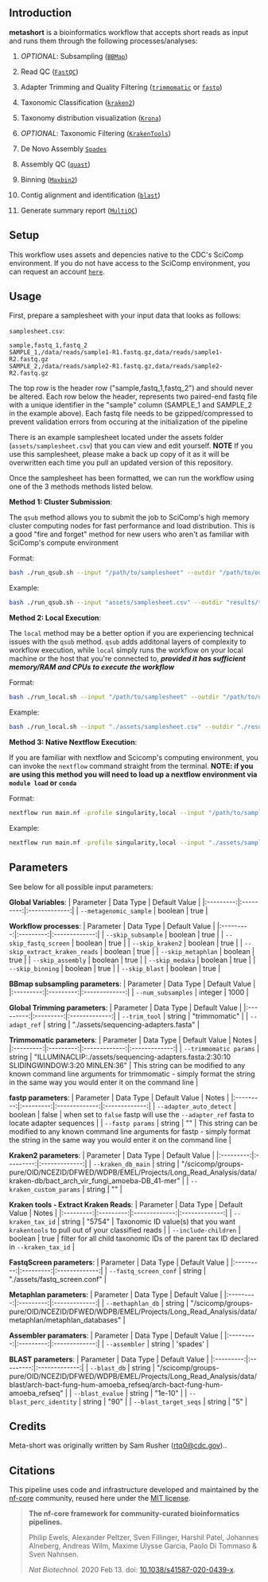 ## Introduction

**metashort** is a bioinformatics workflow that accepts short reads as input and runs them through the following processes/analyses:


1. _OPTIONAL_: Subsampling ([`BBMap`](https://github.com/BioInfoTools/BBMap))

2. Read QC ([`FastQC`](https://www.bioinformatics.babraham.ac.uk/projects/fastqc/))

3. Adapter Trimming and Quality Filtering ([`trimmomatic`](http://www.usadellab.org/cms/?page=trimmomatic) or [`fastp`](https://github.com/OpenGene/fastp))

4. Taxonomic Classification ([`kraken2`](https://github.com/DerrickWood/kraken2))

5. Taxonomy distribution visualization ([`Krona`](https://github.com/marbl/Krona))

6. _OPTIONAL_: Taxonomic Filtering ([`KrakenTools`](https://github.com/jenniferlu717/KrakenTools))

7. De Novo Assembly [`Spades`](https://github.com/ablab/spades)

8. Assembly QC ([`quast`](https://github.com/ablab/quast))

9. Binning ([`Maxbin2`](https://sourceforge.net/projects/maxbin2/))

10. Contig alignment and identification ([`blast`](https://www.ncbi.nlm.nih.gov/books/NBK279684/))

11. Generate summary report ([`MultiQC`](http://multiqc.info/))

## Setup

This workflow uses assets and depencies native to the CDC's SciComp environment. If you do not have access to the SciComp environment, you can request an account [`here`](https://info.biotech.cdc.gov/info/helpdesk-ticket/?category=Account%20Requests). 


## Usage

First, prepare a samplesheet with your input data that looks as follows:

`samplesheet.csv`:

```csv
sample,fastq_1,fastq_2
SAMPLE_1,/data/reads/sample1-R1.fastq.gz,data/reads/sample1-R2.fastq.gz
SAMPLE_2,/data/reads/sample2-R1.fastq.gz,data/reads/sample2-R2.fastq.gz
```

The top row is the header row ("sample,fastq_1,fastq_2") and should never be altered. Each row below the header, represents two paired-end fastq file with a unique identifier in the "sample" column (SAMPLE_1 and SAMPLE_2 in the example above). Each fastq file needs to be gzipped/compressed to prevent validation errors from occuring at the initialization of the pipeline

There is an example samplesheet located under the assets folder (`assets/samplesheet.csv`) that you can view and edit yourself. **NOTE** If you use this samplesheet, please make a back up copy of it as it will be overwritten each time you pull an updated version of this repository. 

Once the samplesheet has been formatted, we can run the workflow using one of the 3 methods methods listed below.


**Method 1: Cluster Submission**:

The `qsub` method allows you to submit the job to SciComp's high memory cluster computing nodes for fast performance and load distribution. This is a good "fire and forget" method for new users who aren't as familiar with SciComp's compute environment

Format:
```bash
bash ./run_qsub.sh --input "/path/to/samplesheet" --outdir "/path/to/output/directory" "<additional-parameters>"
```

Example:
```bash
bash ./run_qsub.sh --input "assets/samplesheet.csv" --outdir "results/test" "--skip_subsample false --num_subsamples 1000 --skip_kraken2 false"
```


**Method 2: Local Execution**:

The `local` method may be a better option if you are experiencing technical issues with the `qsub` method. `qsub` adds additonal layers of complexity to workflow execution, while `local` simply runs the workflow on your local machine or the host that you're connected to, _**provided it has sufficient memory/RAM and CPUs to execute the workflow**_

Format:
```bash
bash ./run_local.sh --input "/path/to/samplesheet" --outdir "/path/to/output/directory" "<additional-parameters>"
```

Example:
```bash
bash ./run_local.sh --input "./assets/samplesheet.csv" --outdir "./results/test" "--skip_subsample false --num_subsamples 1000 --skip_kraken2 false"
```


**Method 3: Native Nextflow Execution**:

If you are familiar with nextflow and Scicomp's computing environment, you can invoke the `nextflow` command straight from the terminal. **NOTE: if you are using this method you will need to load up a nextflow environment via `module load` or `conda`**
 
Format:
```bash
nextflow run main.nf -profile singularity,local --input "/path/to/samplesheet" --outdir "/path/to/output/directory" \<additional flags\>
```

Example:
```bash
nextflow run main.nf -profile singularity,local --input "./assets/samplesheet.csv" --outdir "./results/test" --skip_subsample false --num_subsamples 1000 --skip_kraken2 false
```


## Parameters

See below for all possible input parameters:


**Global Variables**:
| Parameter | Data Type | Default Value |
|:---------:|:---------:|:-------------:|
| `--metagenomic_sample` | boolean | true |

**Workflow processes**:
| Parameter | Data Type | Default Value |
|:---------:|:---------:|:-------------:|
| `--skip_subsample` | boolean | true |
| `--skip_fastq_screen` | boolean | true |
| `--skip_kraken2` | boolean | true |
| `--skip_extract_kraken_reads` | boolean | true |
| `--skip_metaphlan` | boolean | true |
| `--skip_assembly` | boolean | true |
| `--skip_medaka` | boolean | true |
| `--skip_binning` | boolean | true |
| `--skip_blast` | boolean | true |                       


**BBmap subsampling parameters**:
| Parameter | Data Type | Default Value |
|:---------:|:---------:|:-------------:|
| `--num_subsamples` | integer | 1000 |

**Global Trimming parameters**:
| Parameter | Data Type | Default Value |
|:---------:|:---------:|:-------------:|
| `--trim_tool` | string | "trimmomatic" |
| `--adapt_ref` | string | "./assets/sequencing-adapters.fasta" |

**Trimmomatic parameters**:
| Parameter | Data Type | Default Value | Notes |
|:---------:|:---------:|:-------------:|:-------------:|
| `--trimmomatic params` | string | "ILLUMINACLIP:./assets/sequencing-adapters.fasta:2:30:10 SLIDINGWINDOW:3:20 MINLEN:36" | This string can be modified to any known command line arguments for trimmomatic - simply format the string in the same way you would enter it on the command line |

**fastp parameters**:
| Parameter | Data Type | Default Value | Notes |
|:---------:|:---------:|:-------------:|:-------------:|
| `--adapter_auto_detect` | boolean | false | when set to `false` fastp will use the `--adapter_ref` fasta to locate adapter sequences |
| `--fastp params` | string | "" | This string can be modified to any known command line arguments for fastp - simply format the string in the same way you would enter it on the command line |

**Kraken2 parameters**:
| Parameter | Data Type | Default Value |
|:---------:|:---------:|:-------------:|
| `--kraken_db_main` | string | "/scicomp/groups-pure/OID/NCEZID/DFWED/WDPB/EMEL/Projects/Long_Read_Analysis/data/kraken-db/bact_arch_vir_fungi_amoeba-DB_41-mer" |
| `--kraken_custom_params` | string | "" |

**Kraken tools - Extract Kraken Reads**:
| Parameter | Data Type | Default Value | Notes |
|:---------:|:---------:|:-------------:|:-------------:|
| `--kraken_tax_id` | string | "5754" | Taxonomic ID value(s) that you want `krakentools` to pull out of your classified reads |
| `--include-children` | boolean | true | filter for all child taxonomic IDs of the parent tax ID declared in `--kraken_tax_id` |

**FastqScreen parameters**:
| Parameter | Data Type | Default Value |
|:---------:|:---------:|:-------------:|
| `--fastq_screen_conf` | string | "./assets/fastq_screen.conf" |

**Metaphlan parameters**:
| Parameter | Data Type | Default Value |
|:---------:|:---------:|:-------------:|
| `--methaphlan_db` | string | "/scicomp/groups-pure/OID/NCEZID/DFWED/WDPB/EMEL/Projects/Long_Read_Analysis/data/metaphlan/metaphlan_databases" |

**Assembler paramaters**:
| Parameter | Data Type | Default Value |
|:---------:|:---------:|:-------------:|
| `--assembler` | string | 'spades' |

**BLAST parameters**:
| Parameter | Data Type | Default Value |
|:---------:|:---------:|:-------------:|
| `--blast_db` | string | "/scicomp/groups-pure/OID/NCEZID/DFWED/WDPB/EMEL/Projects/Long_Read_Analysis/data/blast/arch-bact-fung-hum-amoeba_refseq/arch-bact-fung-hum-amoeba_refseq" |
| `--blast_evalue` | string | "1e-10" |
| `--blast_perc_identity` | string | "90" |
| `--blast_target_seqs` | string | "5" |

## Credits

Meta-short was originally written by Sam Rusher (rtq0@cdc.gov)..

## Citations

This pipeline uses code and infrastructure developed and maintained by the [nf-core](https://nf-co.re) community, reused here under the [MIT license](https://github.com/nf-core/tools/blob/master/LICENSE).

> **The nf-core framework for community-curated bioinformatics pipelines.**
>
> Philip Ewels, Alexander Peltzer, Sven Fillinger, Harshil Patel, Johannes Alneberg, Andreas Wilm, Maxime Ulysse Garcia, Paolo Di Tommaso & Sven Nahnsen.
>
> _Nat Biotechnol._ 2020 Feb 13. doi: [10.1038/s41587-020-0439-x](https://dx.doi.org/10.1038/s41587-020-0439-x).
